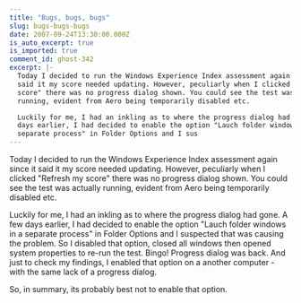 ```yaml
---
title: "Bugs, bugs, bugs"
slug: bugs-bugs-bugs
date: 2007-09-24T13:30:00.000Z
is_auto_excerpt: true
is_imported: true
comment_id: ghost-342
excerpt: |-
  Today I decided to run the Windows Experience Index assessment again since it
  said it my score needed updating. However, peculiarly when I clicked "Refresh my
  score" there was no progress dialog shown. You could see the test was actually
  running, evident from Aero being temporarily disabled etc.

  Luckily for me, I had an inkling as to where the progress dialog had gone. A few
  days earlier, I had decided to enable the option "Lauch folder windows in a
  separate process" in Folder Options and I sus
---
```


Today I decided to run the Windows Experience Index assessment again since it
said it my score needed updating. However, peculiarly when I clicked "Refresh my
score" there was no progress dialog shown. You could see the test was actually
running, evident from Aero being temporarily disabled etc.

Luckily for me, I had an inkling as to where the progress dialog had gone. A few
days earlier, I had decided to enable the option "Lauch folder windows in a
separate process" in Folder Options and I suspected that was causing the
problem. So I disabled that option, closed all windows then opened system
properties to re-run the test. Bingo! Progress dialog was back. And just to
check my findings, I enabled that option on a another computer - with the same
lack of a progress dialog.

So, in summary, its probably best not to enable that option.
